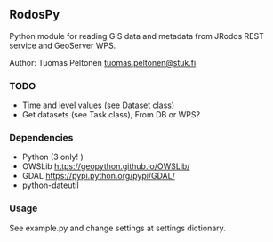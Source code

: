 RodosPy 
-------
Python module for reading GIS data and metadata from JRodos REST service and GeoServer WPS.

Author: Tuomas Peltonen <tuomas.peltonen@stuk.fi>

### TODO
* Time and level values (see Dataset class)
* Get datasets (see Task class), From DB or WPS?

### Dependencies
* Python (3 only! )
* OWSLib https://geopython.github.io/OWSLib/
* GDAL https://pypi.python.org/pypi/GDAL/
* python-dateutil

### Usage
See example.py and change settings at settings dictionary.

